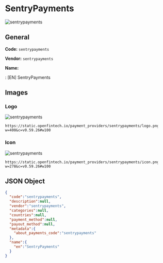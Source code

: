
# SentryPayments 
![sentrypayments](https://static.openfintech.io/payment_providers/sentrypayments/logo.png?w=400&c=v0.59.26#w100)  

## General 
 
**Code:** `sentrypayments` 
 
**Vendor:** `sentrypayments` 
 
**Name:** 
 
:	[EN] SentryPayments 
 

## Images 

### Logo 
 
![sentrypayments](https://static.openfintech.io/payment_providers/sentrypayments/logo.png?w=400&c=v0.59.26#w100)  

```
https://static.openfintech.io/payment_providers/sentrypayments/logo.png?w=400&c=v0.59.26#w100
```  

### Icon 
 
![sentrypayments](https://static.openfintech.io/payment_providers/sentrypayments/icon.png?w=278&c=v0.59.26#w100)  

```
https://static.openfintech.io/payment_providers/sentrypayments/icon.png?w=278&c=v0.59.26#w100
```  

## JSON Object 

```json
{
  "code":"sentrypayments",
  "description":null,
  "vendor":"sentrypayments",
  "categories":null,
  "countries":null,
  "payment_method":null,
  "payout_method":null,
  "metadata":{
    "about_payments_code":"sentrypayments"
  },
  "name":{
    "en":"SentryPayments"
  }
}
```  
